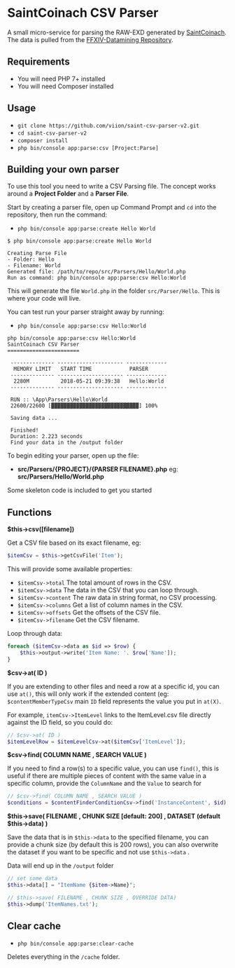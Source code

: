 
# SaintCoinach CSV Parser

A small micro-service for parsing the RAW-EXD generated by [SaintCoinach](https://github.com/ufx/SaintCoinach). The data is pulled from the [FFXIV-Datamining Repository](https://github.com/viion/ffxiv-datamining).  

## Requirements  
  
- You will need PHP 7+ installed  
- You will need Composer installed  
  
## Usage  
  
- `git clone https://github.com/viion/saint-csv-parser-v2.git`  
- `cd saint-csv-parser-v2`  
- `composer install`  
- `php bin/console app:parse:csv [Project:Parse]`  
  
## Building your own parser  
  
To use this tool you need to write a CSV Parsing file. The concept works around a **Project Folder** and a **Parser File**.  
  
Start by creating a parser file, open up Command Prompt and `cd` into the repository, then run the command:  
  
- `php bin/console app:parse:create Hello World`  
```  
$ php bin/console app:parse:create Hello World  
  
Creating Parse File  
- Folder: Hello  
- Filename: World  
Generated file: /path/to/repo/src/Parsers/Hello/World.php  
Run as command: php bin/console app:parse:csv Hello:World  
```  
  
This will generate the file `World.php` in the folder `src/Parser/Hello`. This is where your code will live.  
  
You can test run your parser straight away by running:  
  
- `php bin/console app:parse:csv Hello:World`  
```  
php bin/console app:parse:csv Hello:World  
SaintCoinach CSV Parser
=======================

 -------------- --------------------- -------------
  MEMORY LIMIT   START TIME            PARSER
 -------------- --------------------- -------------
  2280M          2018-05-21 09:39:38   Hello:World
 -------------- --------------------- -------------

 RUN :: \App\Parsers\Hello\World
 22600/22600 [▓▓▓▓▓▓▓▓▓▓▓▓▓▓▓▓▓▓▓▓▓▓▓▓▓▓▓▓] 100%

 Saving data ...

 Finished!
 Duration: 2.223 seconds
 Find your data in the /output folder
```  
 
To begin editing your parser, open up the file:  
  
- **src/Parsers/{PROJECT}/{PARSER FILENAME}.php**  eg: **src/Parsers/Hello/World.php**  
  
Some skeleton code is included to get you started  

  
  
## Functions  
  
**$this->csv([filename])**  
  
Get a CSV file based on its exact filename, eg:  
  
```php  
$itemCsv = $this->getCsvFile('Item');  
```  

This will provide some available properties:

- `$itemCsv->total` The total amount of rows in the CSV.
- `$itemCsv->data` The data in the CSV that you can loop through.
- `$itemCsv->content` The raw data in string format, no CSV processing.
- `$itemCsv->columns` Get a list of column names in the CSV.
- `$itemCsv->offsets` Get the offsets of the CSV file.
- `$itemCsv->filename` Get the CSV filename.
  
Loop through data:  
  
```php  
foreach ($itemCsv->data as $id => $row) {  
    $this->output->write('Item Name: '. $row['Name']);
}  
```  
  
**$csv->at( ID )**  
  
If you are extending to other files and need a row at a specific id, you can use `at()`, this will only work if the extended content (eg: `$contentMemberTypeCsv` main `ID` field represents the value you put in `at(X)`.

For example, `itemCsv->ItemLevel` links to the ItemLevel.csv file directly against the ID field, so you could do:
  
```php  
// $csv->at( ID )
$itemLevelRow = $itemLevelCsv->at($itemCsv['ItemLevel']);  
```  
  
**$csv->find( COLUMN NAME , SEARCH VALUE )**  
  
If you need to find a row(s) to a specific value, you can use `find()`, this is useful if there are multiple pieces of content with the same value in a specific column, provide the `ColumnName` and the `Value` to search for
  
```php  
// $csv->find( COLUMN NAME , SEARCH VALUE )
$conditions = $contentFinderConditionCsv->find('InstanceContent', $id);  
```  
  
**$this->save( FILENAME , CHUNK SIZE [default: 200] , DATASET (default $this->data) )**  

Save the data that is in `$this->data` to the specified filename, you can provide a chunk size (by default this is 200 rows), you can also overwrite the dataset if you want to be specific and not use `$this->data`  .

Data will end up in the `/output` folder

```php
// set some data
$this->data[] = "ItemName {$item->Name}";

// $this->save( FILENAME , CHUNK SIZE , OVERRIDE DATA)
$this->dump('ItemNames.txt');  
```  
  
  
## Clear cache  
  
- `php bin/console app:parse:clear-cache`

Deletes everything in the `/cache` folder.

